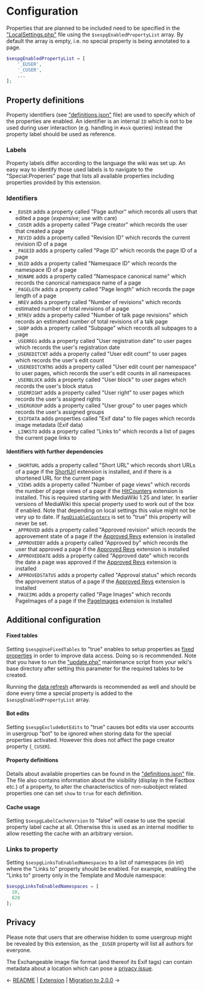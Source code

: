 
# Configuration

Properties that are planned to be included need to be specified in the ["LocalSettings.php"][mw-localsettings] file using the `$sespgEnabledPropertyList` array. By default the array is empty, i.e. no special property is being annotated to a page.

```php
$sespgEnabledPropertyList = [
	'_EUSER',
	'_CUSER',
	...
];
```
## Property definitions

Property identifiers (see ["definitions.json"](/data/definitions.json) file) are used to specify which of the properties are enabled. An identifier is an internal `ID` which is not to be used during user interaction (e.g. handling in `#ask` queries) instead the property label should be used as reference.

### Labels

Property labels differ according to the language the wiki was set up. An easy way to identify those used labels is to navigate to the "Special:Properies" page that lists all available properties including properties provided by this extension.

### Identifiers

- `_EUSER` adds a property called "Page author" which records all users that edited a page (*expensive*; use with care)
- `_CUSER` adds a property called "Page creator" which records the user that created a page
- `_REVID` adds a property called "Revision ID" which records the current revision ID of a page
- `_PAGEID` adds a property called "Page ID" which records the page ID of a page
- `_NSID` adds a property called "Namespace ID" which records the namespace ID of a page
- `_NSNAME` adds a property called "Namespace canonical name" which records the canonical namespace name of a page
- `_PAGELGTH` adds a property called "Page length" which records the page length of a page
- `_NREV` adds a property called "Number of revisions" which records estimated number of total revisions of a page
- `_NTREV` adds a property called "Number of talk page revisions" which records an estimated number of total revisions of a talk page
- `_SUBP` adds a property called "Subpage" which records all subpages to a page
- `_USERREG` adds a property called "User registration date" to user pages which records the user's registration date
- `_USEREDITCNT` adds a property called "User edit count" to user pages which records the user's edit count
- `_USEREDITCNTNS` adds a property called "User edit count per namespace" to user pages, which records the user's edit counts in all namespaces
- `_USERBLOCK` adds a property called "User block" to user pages which records the user's block status
- `_USERRIGHT` adds a property called "User right" to user pages which records the user's assigned rights
- `_USERGROUP` adds a property called "User group" to user pages which records the user's assigned groups
- `_EXIFDATA` adds properties called "Exif data" to file pages which records image metadata (Exif data)
- `_LINKSTO` adds a property called "Links to" which records a list of pages the current page links to

#### Identifiers with further dependencies

- `_SHORTURL` adds a property called "Short URL" which records short URLs of a page if the [ShortUrl][ShortUrl] extension is installed, and if there is a shortened URL for the current page
- `_VIEWS` adds a property called "Number of page views" which records the number of page views of a page if the [HitCounters][HitCounters] extension is installed. This is required starting with MediaWiki 1.25 and later. In earlier versions of MediaWiki this special property used to work out of the box if enabled. Note that depending on local settings this value might not be very up to date. If [`$wgDisableCounters`][$wgDisableCounters] is set to "true" this property will never be set.
- `_APPROVED` adds a property called "Approved revision" which records the approvement state of a page if the [Approved Revs][Approved Revs] extension is installed
- `_APPROVEDBY` adds a property called "Approved by" which records the user that approved a page if the [Approved Revs][Approved Revs] extension is installed
- `_APPROVEDDATE` adds a property called "Approved date" which records the date a page was approved if the [Approved Revs][Approved Revs] extension is installed
- `_APPROVEDSTATUS` adds a property called "Approval status" which records the approvement status of a page if the [Approved Revs][Approved Revs] extension is installed
- `_PAGEIMG` adds a property called "Page Images" which records PageImages of a page if the [PageImages][PageImages] extension is installed

## Additional configuration

#### Fixed tables

Setting `$sespgUseFixedTables` to "true" enables to setup properties as [fixed properties][fixedprop] in order to
improve data access. Doing so is recommended. Note that you have to run the ["update.php"][mw-update] maintenance script
from your wiki's base directory after setting this parameter for the required tables to be created.

Running the [data refresh][data-refresh] afterwards is recommended as well and should be done every time a special property
is added to the `$sespgEnabledPropertyList` array.

#### Bot edits

Setting `$sespgExcludeBotEdits` to "true" causes bot edits via user accounts in usergroup "bot" to be ignored when storing
data for the special properties activated. However this does not affect the page creator property (`_CUSER`).

#### Property definitions

Details about available properties can be found in the ["definitions.json"](/data/definitions.json) file. The file also contains information about the visibility (display in the Factbox etc.) of a property, to alter the characterisctics of non-subobject related properties one can set `show` to `true` for each definition.

#### Cache usage

Setting `$sespgLabelCacheVersion` to "false" will cease to use the special property label cache at all. Otherwise this is
used as an internal modifier to allow resetting the cache with an arbitrary version.

### Links to property

Setting `$sespgLinksToEnabledNamespaces` to a list of namespaces (in int) where the "Links to" property should be enabled.
For example, enabling the "Links to" proerty only in the Template and Module namespace:
```php
$sespgLinksToEnabledNamespaces = [
  10,
  828
];
```

## Privacy

Please note that users that are otherwise hidden to some usergroup might be revealed by this extension, as the `_EUSER`
property will list all authors for everyone.

The Exchangeable image file format (and thereof its Exif tags) can contain metadata about a location which can pose
a [privacy issue][privacy].

&larr; [README](README.md) | [Extension](01-extension.md) | [Migration to 2.0.0](migration-to-200.md) &rarr;

[smw]: https://www.semantic-mediawiki.org/wiki/Semantic_MediaWiki
[subobject]: https://semantic-mediawiki.org/wiki/Subobject
[$wgDisableCounters]: https://www.mediawiki.org/wiki/Manual:$wgDisableCounters
[privacy]: https://en.wikipedia.org/wiki/Exchangeable_image_file_format#Privacy_and_security
[mw-testing]: https://www.mediawiki.org/wiki/Manual:PHP_unit_testing
[fixedprop]: https://www.semantic-mediawiki.org/wiki/Help:Fixed_properties
[MIME type]: https://semantic-mediawiki.org/wiki/Help:Special_property_MIME_type
[Media type]: https://semantic-mediawiki.org/wiki/Help:Special_property_Media_type
[ShortUrl]: https://www.mediawiki.org/wiki/Extension:ShortUrl
[HitCounters]: https://www.mediawiki.org/wiki/Extension:HitCounters
[Approved Revs]: https://www.mediawiki.org/wiki/Extension:Approved_Revs
[data-refresh]: https://www.semantic-mediawiki.org/wiki/Help:Maintenance_script_rebuildData.php
[mw-update]: https://www.mediawiki.org/wiki/Manual:Update.php
[mw-localsettings]: https://www.mediawiki.org/wiki/Localsettings
[mw-contentlang]: https://www.mediawiki.org/wiki/Content_language
[PageImages]: https://www.mediawiki.org/wiki/Extension:PageImages
